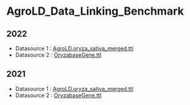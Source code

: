 # AgroLD_Data_Linking_Benchmark

## 2022

* Datasource 1 : [AgroLD.oryza_sativa_merged.ttl](https://github.com/pierrelarmande/AgroLD_Data_Linking_Benchmark/files/8410972/Rdflib_agrold.oryza_sativa_merged.ttl.zip)
* Datasource 2 : [OryzabaseGene.ttl](https://github.com/pierrelarmande/AgroLD_Data_Linking_Benchmark/files/8410981/Rdflib_OryzabaseGene_jasmonate_subset.ttl.zip)

## 2021
* Datasource 1 : [AgroLD.oryza_sativa_merged.ttl](https://github.com/pierrelarmande/AgroLD_Data_Linking_Benchmark/files/8410972/Rdflib_agrold.oryza_sativa_merged.ttl.zip)
* Datasource 2 : [OryzabaseGene.ttl](https://github.com/pierrelarmande/AgroLD_Data_Linking_Benchmark/files/8410981/Rdflib_OryzabaseGene_jasmonate_subset.ttl.zip)


